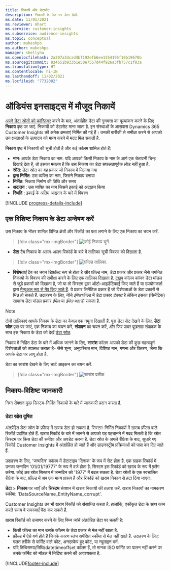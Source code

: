 ```yaml
---
title: निकायें और डेटासेट
description: निकायों के पेज पर डेटा देखें.
ms.date: 11/01/2021
ms.reviewer: mhart
ms.service: customer-insights
ms.subservice: audience-insights
ms.topic: conceptual
author: mukeshpo
ms.author: mukeshpo
manager: shellyha
ms.openlocfilehash: 2a207a3dcad4bf192efb6ee1554195f10b19670b
ms.sourcegitcommit: 834651b933b1e50e7557d44f926a3fb757c1f83a
ms.translationtype: HT
ms.contentlocale: hi-IN
ms.lasthandoff: 11/02/2021
ms.locfileid: "7732082"
---
```

# <a name="entities-in-audience-insights"></a>ऑडियंस इनसाइट्स में मौजूद निकायें

[अपने डेटा स्रोतों को कॉन्फ़िगर](data-sources.md) करने के बाद, अंतर्ग्रहीत डेटा की गुणवत्ता का मूल्यांकन करने के लिए **निकाय** पृष्ठ पर जाएं. निकायों को डेटासेट माना जाता है. इन संस्थाओं के आसपास Dynamics 365 Customer Insights की अनेक क्षमताएं निर्मित की गई हैं। उनकी बारीकी से समीक्षा करने से आपको उन क्षमताओं के उत्पादन को मान्य करने में मदद मिल सकती है.

**निकाय** पृष्ठ में निकायों की सूची होती है और कई कॉलम शामिल होते हैं:

- **नाम**: आपके डेटा निकाय का नाम. यदि आपको किसी निकाय के नाम के आगे एक चेतावनी चिन्ह दिखाई देता है, तो इसका मतलब है कि उस निकाय का डेटा सफलतापूर्वक लोड नहीं हुआ है.
- **स्रोत**: डेटा स्रोत का वह प्रकार जो निकाय में मिलाया गया
- **द्वारा निर्मित**: उस व्यक्ति का नाम, जिसने निकाय बनाया
- **निर्मित**: निकाय निर्माण की तिथि और समय
- **अद्यतन** : उस व्यक्ति का नाम जिसने इकाई को अद्यतन किया
- **स्थिति** : इकाई के अंतिम अद्यतन के बारे में विवरण

[!INCLUDE [progress-details-include](../includes/progress-details-pane.md)]

## <a name="explore-a-specific-entitys-data"></a>एक विशिष्ट निकाय के डेटा अन्वेषण करें

उस निकाय के भीतर शामिल विभिन्न क्षेत्रों और रिकॉर्ड का पता लगाने के लिए एक निकाय का चयन करें.

> [!div class="mx-imgBorder"]
> ![कोई निकाय चुनें.](media/data-manager-entities-data.png "निकाय चुनें")

- **डेटा** टैब निकाय के अलग-अलग रिकॉर्ड के बारे में तालिका सूची विवरण को दिखाता है.

> [!div class="mx-imgBorder"]
> ![फ़ील्ड तालिका.](media/data-manager-entities-fields.PNG "फ़ील्ड तालिका")

- **विशेषताएं** टैब का चयन डिफ़ॉल्ट रूप से होता है और फ़ील्ड नाम, डेटा प्रकार और प्रकार जैसे चयनित निकायों के विवरण की समीक्षा करने के लिए एक तालिका दिखाता है. [टाइप](map-entities.md) कॉलम कॉमन डेटा मॉडल से जुड़े प्रकारों को दिखाता है, जो या तो सिस्टम द्वारा ऑटो-आइडेंटिफाई किए जाते हैं या उपयोगकर्ता द्वारा [मैन्युअल रूप से मैप किए जाते हैं](map-entities.md). ये प्रकार सिमेंटिक प्रकार हैं जो विशेषताओं के डेटा प्रकारों से भिन्न हो सकते हैं. उदाहरण के लिए, नीचे *ईमेल* फ़ील्ड में डेटा प्रकार *टेक्स्ट* है लेकिन इसका (सिमेंटिक) सामान्य डेटा मॉडल प्रकार *ईमेल* या *ईमेल पता* हो सकता है.

> [!NOTE]
> दोनों तालिकाएं आपके निकाय के डेटा का केवल एक नमूना दिखाती हैं. पूरा डेटा सेट देखने के लिए, **डेटा स्रोत** पृष्ठ पर जाएं, एक निकाय का चयन करें, **संपादन** का चयन करें, और फिर पावर पूछताछ संपादक के साथ इस निकाय के डेटा को देखें [डेटा स्रोत](data-sources.md).

निकाय में निहित डेटा के बारे में अधिक जानने के लिए, **सारांश** कॉलम आपको डेटा की कुछ महत्वपूर्ण विशेषताओं को उपलब्ध कराता है- जैसे शून्य, अनुपस्थित मान, विशिष्ट मान, गणना और वितरण, जैसा कि आपके डेटा पर लागू होता है.

डेटा का सारांश देखने के लिए चार्ट आइकन का चयन करें.

> [!div class="mx-imgBorder"]
> ![सारांश प्रतीक.](media/data-manager-entities-summary.png "डेटा सारांश तालिका")

## <a name="entity-specific-information"></a>निकाय-विशिष्ट जानकारी

निम्न सेक्शन कुछ सिस्टम-निर्मित निकायों के बारे में जानकारी प्रदान करता है.

### <a name="corrupted-data-sources"></a>डेटा स्रोत दूषित

अंतर्ग्रहित डेटा स्रोत के फ़ील्ड में खराब डेटा हो सकता है. सिस्टम-निर्मित निकायों में खराब फ़ील्ड वाले रिकॉर्ड प्रदर्शित होते हैं. खराब रिकॉर्ड के बारे में जानने से आपको यह पहचानने में मदद मिलती है कि स्रोत सिस्टम पर किस डेटा की समीक्षा और अपडेट करना है. डेटा स्रोत के अगले रीफ़्रेश के बाद, सुधारे गए रिकॉर्ड Customer Insights में अंतर्ग्रहित हो जाते हैं और डाउनस्ट्रीम प्रक्रियाओं को पास कर दिए जाते हैं. 

उदाहरण के लिए, 'जन्मदिन' कॉलम में डेटाटाइप 'दिनांक' के रूप में सेट होता है. एक ग्राहक रिकॉर्ड में उनका जन्मदिन '01/01/19777' के रूप में दर्ज होता है. सिस्टम इस रिकॉर्ड को खराब के रूप में फ़्लैग करेगा. कोई अब स्रोत सिस्टम में जन्मदिन को '1977' में बदल सकता है. डेटा स्रोतों के एक स्वचालित रीफ़्रेश के बाद, फ़ील्ड में अब एक मान्य प्रारूप है और रिकॉर्ड को खराब निकाय से हटा दिया जाएगा. 

**डेटा** > **निकाय** पर जाएँ और **सिस्टम** सेक्शन में खराब निकायों की तलाश करें. खराब निकायों का नामकरण स्कीमा: 'DataSourceName_EntityName_corrupt'.

Customer Insights तब भी खराब रिकॉर्ड को संसाधित करता है. हालांकि, एकीकृत डेटा के साथ काम करते समय वे समस्याएँ पैदा कर सकते हैं.

खराब रिकॉर्ड को उजागर करने के लिए निम्न जांचें अंतर्ग्रहित डेटा पर चलती है: 

- किसी फ़ील्ड का मान उसके कॉलम के डेटा प्रकार से मेल नहीं खाता है.
- फ़ील्ड में ऐसे वर्ण होते हैं जिनके कारण स्तंभ अपेक्षित स्कीमा से मेल नहीं खाते हैं. उदाहरण के लिए: गलत तरीके से फॉर्मेट वाले कोट, अनएस्केप हुए कोट, या न्यूलाइन वर्ण.
- यदि तिथिसमय/तिथि/datetimeoffset कॉलम हैं, तो मानक ISO फॉर्मेट का पालन नहीं करने पर उनके फॉर्मेट को मॉडल में निर्दिष्ट करने की आवश्यकता है.



[!INCLUDE[footer-include](../includes/footer-banner.md)]
